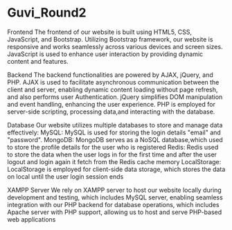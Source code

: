 # Guvi_Round2

Frontend
The frontend of our website is built using HTML5, CSS, JavaScript, and Bootstrap.
Utilizing Bootstrap framework, our website is responsive and works seamlessly across various devices and screen sizes.
JavaScript is used to enhance user interaction by providing dynamic content and features.

Backend
The backend functionalities are powered by AJAX, jQuery, and PHP.
AJAX is used to facilitate asynchronous communication between the client and server, enabling dynamic content loading without page refresh,
and also performs user Authentication.
jQuery simplifies DOM manipulation and event handling, enhancing the user experience.
PHP is employed for server-side scripting, processing data,and interacting with the database.

Database
Our website utilizes multiple databases to store and manage data effectively:
MySQL: MySQL is used for storing the login details "email" and "password".
MongoDB: MongoDB serves as a NoSQL database,which used to store the profile details for the user who is registered
Redis: Redis used to store the data when the user logs in for the first time and after the user logout and login again it fetch from the Redis cache memory
LocalStorage: LocalStorage is employed for client-side data storage, which stores the data on local until the user login session ends

XAMPP Server
We rely on XAMPP server to host our website locally during development and testing,
which includes MySQL server, enabling seamless integration with our PHP backend for database operations,
which includes Apache server with PHP support, allowing us to host and serve PHP-based web applications
